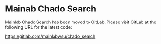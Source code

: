 # Mainab Chado Search
Mainlab Chado Search has been moved to GitLab. Please visit GitLab at the following URL for the latest code:

https://gitlab.com/mainlabwsu/chado_search
